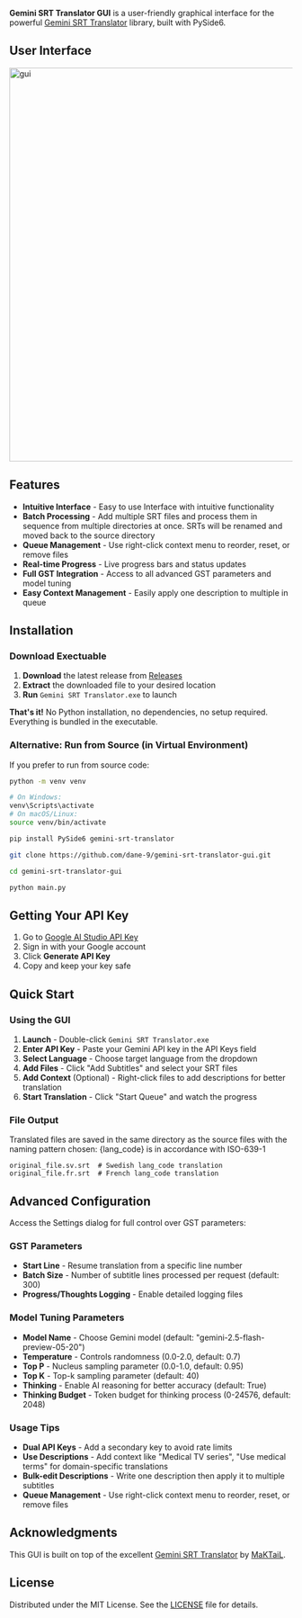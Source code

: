 **Gemini SRT Translator GUI** is a user-friendly graphical interface for the powerful [Gemini SRT Translator](https://github.com/MaKTaiL/gemini-srt-translator) library, built with PySide6.

## User Interface
<img src="https://i.imgur.com/OYBpLOb.png" alt="gui" width="700"/>

## Features

- **Intuitive Interface** - Easy to use Interface with intuitive functionality
- **Batch Processing** - Add multiple SRT files and process them in sequence from multiple directories at once. SRTs will be renamed and moved back to the source directory
- **Queue Management** - Use right-click context menu to reorder, reset, or remove files
- **Real-time Progress** - Live progress bars and status updates
- **Full GST Integration** - Access to all advanced GST parameters and model tuning
- **Easy Context Management** - Easily apply one description to multiple in queue

## Installation

### Download Exectuable

1. **Download** the latest release from [Releases](https://github.com/yourusername/gemini-srt-translator-gui/releases)
2. **Extract** the downloaded file to your desired location
3. **Run** `Gemini SRT Translator.exe` to launch

**That's it!** No Python installation, no dependencies, no setup required. Everything is bundled in the executable.

### Alternative: Run from Source (in Virtual Environment)

If you prefer to run from source code:
```bash
python -m venv venv
```
```bash
# On Windows:
venv\Scripts\activate
# On macOS/Linux:
source venv/bin/activate
```
```bash
pip install PySide6 gemini-srt-translator
```
```bash
git clone https://github.com/dane-9/gemini-srt-translator-gui.git
```
```bash
cd gemini-srt-translator-gui
```
```bash
python main.py
```

## Getting Your API Key

1. Go to [Google AI Studio API Key](https://aistudio.google.com/apikey)
2. Sign in with your Google account
3. Click **Generate API Key**
4. Copy and keep your key safe

## Quick Start

### Using the GUI

1. **Launch** - Double-click `Gemini SRT Translator.exe`
2. **Enter API Key** - Paste your Gemini API key in the API Keys field
3. **Select Language** - Choose target language from the dropdown
4. **Add Files** - Click "Add Subtitles" and select your SRT files
5. **Add Context** (Optional) - Right-click files to add descriptions for better translation
6. **Start Translation** - Click "Start Queue" and watch the progress

### File Output

Translated files are saved in the same directory as the source files with the naming pattern chosen:
{lang_code} is in accordance with ISO-639-1
```
original_file.sv.srt  # Swedish lang_code translation
original_file.fr.srt  # French lang_code translation
```

## Advanced Configuration

Access the Settings dialog for full control over GST parameters:

### GST Parameters

- **Start Line** - Resume translation from a specific line number
- **Batch Size** - Number of subtitle lines processed per request (default: 300)
- **Progress/Thoughts Logging** - Enable detailed logging files

### Model Tuning Parameters

- **Model Name** - Choose Gemini model (default: "gemini-2.5-flash-preview-05-20")
- **Temperature** - Controls randomness (0.0-2.0, default: 0.7)
- **Top P** - Nucleus sampling parameter (0.0-1.0, default: 0.95)
- **Top K** - Top-k sampling parameter (default: 40)
- **Thinking** - Enable AI reasoning for better accuracy (default: True)
- **Thinking Budget** - Token budget for thinking process (0-24576, default: 2048)

### Usage Tips

- **Dual API Keys** - Add a secondary key to avoid rate limits
- **Use Descriptions** - Add context like "Medical TV series", "Use medical terms" for domain-specific translations
- **Bulk-edit Descriptions** - Write one description then apply it to multiple subtitles
- **Queue Management** - Use right-click context menu to reorder, reset, or remove files

## Acknowledgments

This GUI is built on top of the excellent [Gemini SRT Translator](https://github.com/MaKTaiL/gemini-srt-translator) by [MaKTaiL](https://github.com/MaKTaiL).

## License

Distributed under the MIT License. See the [LICENSE](LICENSE) file for details.
